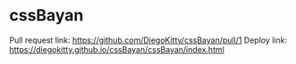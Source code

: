 # cssBayan

Pull request link: https://github.com/DiegoKitty/cssBayan/pull/1
Deploy link: https://diegokitty.github.io/cssBayan/cssBayan/index.html

